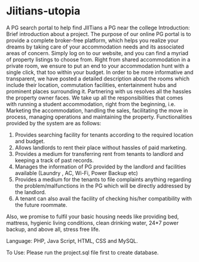 # Jiitians-utopia
A PG search portal to help find JIITians a PG near the college
Introduction: Brief introduction about a project. 
The purpose of our online PG portal is to provide a complete broker-free platform, which helps you realize your dreams by taking care of your accommodation needs and its associated areas of concern. Simply log on to our website, and you can find a myriad of property listings to choose from. Right from shared accommodation in a private room, we ensure to put an end to your accommodation hunt with a single click, that too within your budget.
In order to be more informative and transparent, we have posted a detailed description about the rooms which include their location, commutation facilities, entertainment hubs and prominent places surrounding it.
		Partnering with us resolves all the hassles the property owner faces. We take up all the responsibilities that comes with running a student accommodation, right from the beginning, i.e. Marketing the accommodation, handling the sales, facilitating the move in process, managing operations and maintaining the property.
Functionalities provided by the system are as follows:
1.	Provides searching facility for tenants according to the required location and budget.
2.	Allows landlords to rent their place without hassles of paid marketing.
3.	Provides a medium for transferring rent from tenants to landlord and keeping a track of past records.
4.	Manages the information of PG provided by the landlord and facilities available
(Laundry , AC, Wi-Fi, Power Backup etc)
5.	Provides a medium for the tenants to file complaints anything regarding the problem/malfunctions in the PG which will be directly addressed by the landlord.
6.	A tenant can also avail the facility of checking his/her compatibility with the future roommate.

Also, we promise to fulfil your basic housing needs like providing bed, mattress, hygienic living conditions, clean drinking water, 24*7 power backup, and above all, stress free life.


Language: PHP, Java Script, HTML, CSS and MySQL.

To Use: Please run the project.sql file first to create database.
